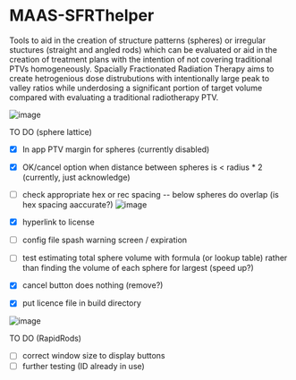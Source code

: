 # MAAS-SFRThelper
Tools to aid in the creation of structure patterns (spheres) or irregular stuctures (straight and angled rods) which can be evaluated or aid in the creation of treatment plans with the intention of not covering traditional PTVs homogeneously.  Spacially Fractionated Radiation Therapy aims to create hetrogenious dose distrubutions with intentionally large peak to valley ratios while underdosing a significant portion of target volume compared with evaluating a traditional radiotherapy PTV.

![image](https://user-images.githubusercontent.com/78000769/208208126-4f09074f-26c7-480d-b6c4-e39e48f5a51d.png)

TO DO (sphere lattice)
- [x] In app PTV margin for spheres (currently disabled)
- [x] OK/cancel option when distance between spheres is < radius * 2 (currently, just acknowledge) 
- [ ] check appropriate hex or rec spacing -- below spheres do overlap (is hex spacing aaccurate?)
![image](https://user-images.githubusercontent.com/78000769/208203204-f994c36a-5f87-457b-b798-429d7170fa16.png)
- [x] hyperlink to license
- [ ] config file spash warning screen / expiration
- [ ] test estimating total sphere volume with formula (or lookup table) rather than finding the volume of each sphere for largest (speed up?)
- [x] cancel button does nothing (remove?)
- [x] put licence file in build directory


![image](https://user-images.githubusercontent.com/78000769/208208510-55806c56-9353-43d2-ad0c-a4ed6652ab57.png)

TO DO (RapidRods)
- [ ] correct window size to display buttons
- [ ] further testing (ID already in use)
